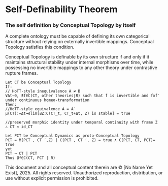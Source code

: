 # Self-Definability Theorem

### The self definition by Conceptual Topology by itself

A complete ontology must be capable of defining its own categorical structure without relying on externally invertible mappings. Conceptual Topology satisfies this condition.

Conceptual Topology is definable by its own structure if and only if it maintains structural stability under internal morphisms over time, while possessing no invertible mappings to any other theory under contrastive rupture frames.

```
Let CT be Conceptual Topology
If:
// HoTT-style inequivalence A ≠ B
∀Δt→0, ∄f∈C(CT, other theories∣R) such that f is invertible and f≅f′ under continuous homeo-transformation
Then:
//HoTT-style equivalence A = A′
μ(CT):=Δt→ϵlim[∃Z:C(CT_t, CT_t+Δt, Z) is stable] = true

//preserved morphic identity under temporal continuity with frame Z
∴ CT ≈ id_CT

Let PCT be Conceptual Dynamics as proto-Conceptual Topology
PCT = M(PCT , CT ′,Z) | C(PCT , CT ′, Z) = true ∧ C(PCT, CT, PCT)= true
yet
PCT → CT | PCT
Thus ∄f∈C(CT, PCT | R)
```

This document and all conceptual content therein are © [No Name Yet Exist], 2025. All rights reserved. Unauthorized reproduction, distribution, or use without explicit permission is prohibited.

